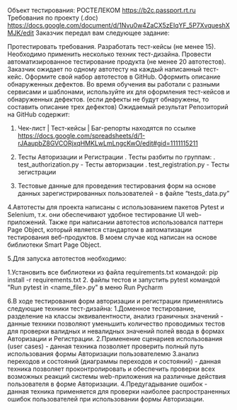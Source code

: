 Объект тестирования: РОСТЕЛЕКОМ https://b2c.passport.rt.ru
 Требования по проекту (.doc) https://docs.google.com/document/d/1Nvu0w4ZaCX5zEIqYF_5P7XvqueshXMJK/edit
 Заказчик передал вам следующее задание:

Протестировать требования.
Разработать тест-кейсы (не менее 15). Необходимо применить несколько техник тест-дизайна.
Провести автоматизированное тестирование продукта (не менее 20 автотестов). Заказчик ожидает по одному автотесту на каждый написанный тест-кейс. Оформите свой набор автотестов в GitHub.
Оформить описание обнаруженных дефектов. Во время обучения вы работали с разными сервисами и шаблонами, используйте их для оформления тест-кейсов и обнаруженных дефектов. (если дефекты не будут обнаружены, то составить описание трех дефектов)
Ожидаемый результат
Репозиторий на GitHub содержит:
1. Чек-лист | Тест-кейсы | Баг-репорты находятся по ссылке 
https://docs.google.com/spreadsheets/d/1-rJAaupbZ8GVCORjxqHMKLwLmLngcKwO/edit#gid=1111115211

2. Тесты Авторизации и Регистрации
. Тесты разбиты по группам:
. test_authorization.py - Тесты авторизации
. test_registration.py - Тесты зегистрации

3. Тестовые данные для проведения тестирования форм на основе данных зарегистрированных пользователей - в файле “tests_data.py”

4.Автотесты для проекта написаны с использованием пакетов Pytest и Selenium, т.к. они обеспечивают удобное тестирование UI web-приложений. Также при написании автотестов использовался паттерн Page Object, который является стандартом в автоматизации тестирования веб-продуктов. В моем случае код написан на основе библиотеки Smart Page Object.

5.Для запуска автотестов необходимо:

1.Установить все библиотеки из файла requirements.txt командой: pip install -r requirements.txt
2. файлы тестов  и запустить pytest командой "Run pytest in <name_file>.py" в меню Run Pycharm


6.В ходе тестирования форм авторизации и регистрации  применялись следующие техники тест-дизайна:
1.Доменное тестирование, разделение на классы эквивалентности, анализ граничных значений - данные техники позволяют уменьшить количество проводимых тестов для проверки валидных и невалидных значений полей ввода в формах Авторизации и Регистрации.
2.Применение сценариев использования (user cases) - данная техника позволяет проверить полный путь использования формы Авторизации пользователемю
3.анализ переходов и состояний (диаграммы переходов и состояний) - данная техника позволяет проконтролировать и обеспечить проверки всех возможных реакций системы web-приложения на различные действия пользователя в форме Авторизации.
4.Предугадывание ошибок - данная техника применяется для проверки наиболее распространенных ошибок пользователей при использовании формы Авторизации.

 

